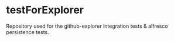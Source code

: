 testForExplorer
===============

Repository used for the github-explorer integration tests & alfresco persistence tests.
